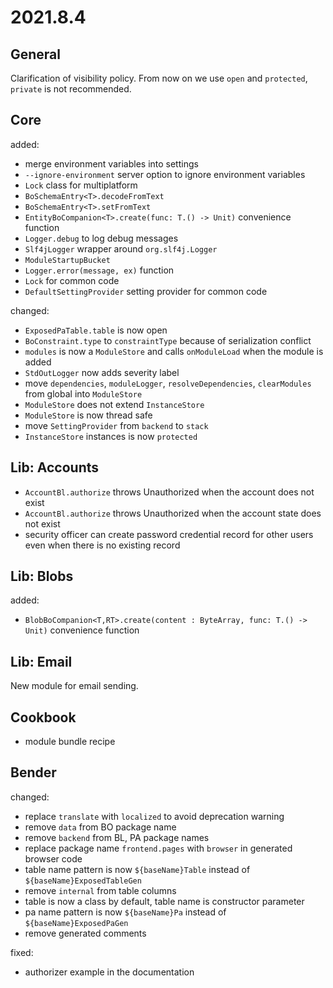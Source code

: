 # 2021.8.4

## General

Clarification of visibility policy. From now on we use `open` and `protected`,
`private` is not recommended.

## Core

added:

- merge environment variables into settings
- `--ignore-environment` server option to ignore environment variables
- `Lock` class for multiplatform
- `BoSchemaEntry<T>.decodeFromText` 
- `BoSchemaEntry<T>.setFromText`
- `EntityBoCompanion<T>.create(func: T.() -> Unit)` convenience function
- `Logger.debug` to log debug messages
- `Slf4jLogger` wrapper around `org.slf4j.Logger`
- `ModuleStartupBucket`
- `Logger.error(message, ex)` function
- `Lock` for common code
- `DefaultSettingProvider` setting provider for common code

changed:

- `ExposedPaTable.table` is now open
- `BoConstraint.type` to `constraintType` because of serialization conflict
- `modules` is now a `ModuleStore` and calls `onModuleLoad` when the module is added
- `StdOutLogger` now adds severity label
- move `dependencies`, `moduleLogger`, `resolveDependencies`, `clearModules` from global into `ModuleStore`
- `ModuleStore` does not extend `InstanceStore`
- `ModuleStore` is now thread safe
- move `SettingProvider` from `backend` to `stack`
- `InstanceStore` instances is now `protected`

## Lib: Accounts

- `AccountBl.authorize` throws Unauthorized when the account does not exist
- `AccountBl.authorize` throws Unauthorized when the account state does not exist
- security officer can create password credential record for other users even when there is no existing record 

## Lib: Blobs

added:

- `BlobBoCompanion<T,RT>.create(content : ByteArray, func: T.() -> Unit)` convenience function

## Lib: Email

New module for email sending.

## Cookbook

- module bundle recipe

## Bender

changed:

- replace `translate` with `localized` to avoid deprecation warning
- remove `data` from BO package name
- remove `backend` from BL, PA package names  
- replace package name `frontend.pages` with `browser` in generated browser code
- table name pattern is now `${baseName}Table` instead of `${baseName}ExposedTableGen`
- remove `internal` from table columns
- table is now a class by default, table name is constructor parameter
- pa name pattern is now `${baseName}Pa` instead of `${baseName}ExposedPaGen`
- remove generated comments

fixed:

- authorizer example in the documentation